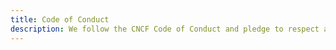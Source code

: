 ```yaml
---
title: Code of Conduct
description: We follow the CNCF Code of Conduct and pledge to respect all contributors.
---
```


